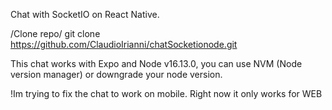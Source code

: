 Chat with SocketIO on React Native.

/Clone repo/ git clone https://github.com/ClaudioIrianni/chatSocketionode.git

This chat works with Expo and Node v16.13.0, you can use NVM (Node version manager) or downgrade your node version.

!Im trying to fix the chat to work on mobile. Right now it only works for WEB

